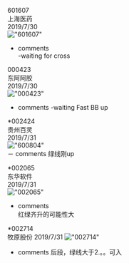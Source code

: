 601607  
上海医药  
2019/7/30  
!["601607"](http://www.alphadiscover.com/marketstate/cn_CSI300_stock/img/601607.SS.png)  
- comments  
      -waiting for cross  
      
000423  
东阿阿胶  
2019/7/30  
!["000423"](http://www.alphadiscover.com/marketstate/cn_CSI300_stock/img/000423.SZ.png)   
- comments
      -waiting Fast BB up  
      
*002424  
贵州百灵  
2019/7/31  
!["600804"](http://www.alphadiscover.com/marketstate/cn_CSI300_stock/img/600804.SS.png)  
－ comments
      绿线刚up

*002065  
东华软件  
2019/7/31  
!["002065"](http://www.alphadiscover.com/marketstate/cn_CSI300_stock/img/002065.SZ.png)  
- comments  
      红绿齐升的可能性大  
      
*002714  
牧原股份
2019/7/31
!["002714"](http://www.alphadiscover.com/marketstate/cn_CSI300_stock/img/002714.SZ.png)
- comments
      后段，绿线大于2.。。可入
      

